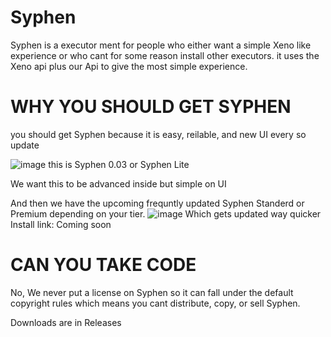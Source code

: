 # Syphen
Syphen is a executor ment for people who either want a simple Xeno like experience or who cant for some reason install other executors.
it uses the Xeno api plus our Api to give the most simple experience.


# WHY YOU SHOULD GET SYPHEN
you should get Syphen because it is easy, reilable, and new UI every so update

![image](https://github.com/user-attachments/assets/bdc27cdc-cb43-4edf-ab92-ac4c9b147018)
this is Syphen 0.03 or Syphen Lite

We want this to be advanced inside but simple on UI

And then we have the upcoming frequntly updated Syphen Standerd or Premium depending on your tier.
![image](https://github.com/user-attachments/assets/fe1ac5f1-4ed0-4b12-91b6-66fda7c6b7ee)
Which gets updated way quicker
Install link: Coming soon

# CAN YOU TAKE CODE
No, We never put a license on Syphen so it can fall under the default copyright rules
which means you cant distribute, copy, or sell Syphen.

Downloads are in Releases
